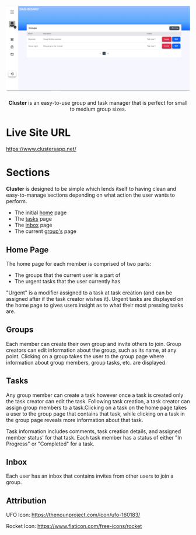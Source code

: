 <h1 align="center">
  <a>
    <img src="https://raw.githubusercontent.com/SamirOsAbdalla/cluster/main/public/clusters.png" alt="cluster image">
  </a>
</h1>
<p align="center">
  <strong>Cluster</strong> is an easy-to-use group and task manager that is perfect for 
  small to medium group sizes.
</p>

# Live Site URL
https://www.clustersapp.net/

# Sections

<strong>Cluster</strong> is designed to be simple which lends itself to having clean 
and easy-to-manage sections depending on what action the user wants to perform.

- The initial <a href="#home">home</a> page
- The <a href="#tasks">tasks</a> page
- The <a href="#inbox">inbox</a> page
- The current <a href="#groups">group's</a> page

## Home Page

The home page for each member is comprised of two parts:
- The groups that the current user is a part of
- The urgent tasks that the user currently has

"Urgent" is a modifier assigned to a task at task creation (and can be assigned after if the task creator wishes it). Urgent tasks are displayed on the home page to gives users insight as to what their most pressing tasks are.



## Groups

Each member can create their own group and invite others to join. Group creators
can edit information about the group, such as its name, at any point. Clicking on a group
takes the user to the group page where information about group members, group tasks, etc. are 
displayed.



## Tasks

Any group member can create a task however once a task is created only the task creator
can edit the task. Following task creation, a task creator can assign group members to a task.Clicking on a task on the home page takes a user to the group page that contains that task, while clicking on a task in the group page reveals more information about that task.

Task information includes comments, task creation details, and assigned member status' for that
task. Each task member has a status of either "In Progress" or "Completed" for a task.



## Inbox

Each user has an inbox that contains invites from other users to join a group.



## Attribution
UFO Icon: https://thenounproject.com/icon/ufo-160183/

Rocket Icon: https://www.flaticon.com/free-icons/rocket